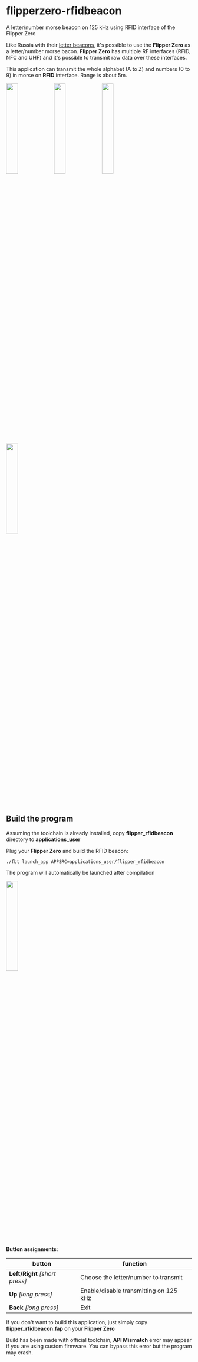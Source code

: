 # flipperzero-rfidbeacon
A letter/number morse beacon on 125 kHz using RFID interface of the Flipper Zero

Like Russia with their [letter beacons](https://en.wikipedia.org/wiki/Letter_beacon), it's possible to use the **Flipper Zero** as a letter/number morse bacon. **Flipper Zero** has multiple RF interfaces (RFID, NFC and UHF) and it's possible to transmit raw data over these interfaces.

This application can transmit the whole alphabet (A to Z) and numbers (0 to 9) in morse on **RFID** interface. Range is about 5m.

<img src="https://github.com/nmrr/flipperzero-rfidbeacon/blob/main/img/a.png" width=25% height=25%>

<img src="https://github.com/nmrr/flipperzero-rfidbeacon/blob/main/img/3.png" width=25% height=25%>

<img src="https://github.com/nmrr/flipperzero-rfidbeacon/blob/main/img/off.png" width=25% height=25%>

<img src="https://github.com/nmrr/flipperzero-rfidbeacon/blob/main/img/onair.png" width=25% height=25%>


## Build the program

Assuming the toolchain is already installed, copy **flipper_rfidbeacon** directory to **applications_user**

Plug your **Flipper Zero** and build the RFID beacon:
```
./fbt launch_app APPSRC=applications_user/flipper_rfidbeacon
```

The program will automatically be launched after compilation

<img src="https://github.com/nmrr/flipperzero-rfidbeacon/blob/main/img/flipperzero.png" width=25% height=25%>

**Button assignments**: 

button  | function
------------- | -------------
**Left/Right** *[short press]* | Choose the letter/number to transmit 
**Up** *[long press]*  | Enable/disable transmitting on 125 kHz
**Back** *[long press]*  | Exit

If you don't want to build this application, just simply copy **flipper_rfidbeacon.fap** on your **Flipper Zero** 

Build has been made with official toolchain, **API Mismatch** error may appear if you are using custom firmware. You can bypass this error but the program may crash.